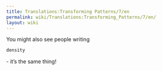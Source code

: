 ```yaml
---
title: Translations:Transforming Patterns/7/en
permalink: wiki/Translations:Transforming_Patterns/7/en/
layout: wiki
---
```


You might also see people writing

``` haskell
density
```

\- it’s the same thing!
